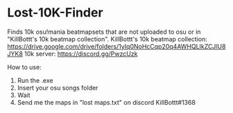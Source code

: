 # Lost-10K-Finder
 
Finds 10k osu!mania beatmapsets that are not uploaded to osu or in "KillBottt's 10k beatmap collection".
KillBottt's 10k beatmap collection: https://drive.google.com/drive/folders/1yIq0NoHcCqp20q4AWHQLIkZCJlU8JYK8
10k server: https://discord.gg/PwzcUzk

How to use:
1. Run the .exe
2. Insert your osu songs folder
3. Wait
4. Send me the maps in "lost maps.txt" on discord KillBottt#1368
